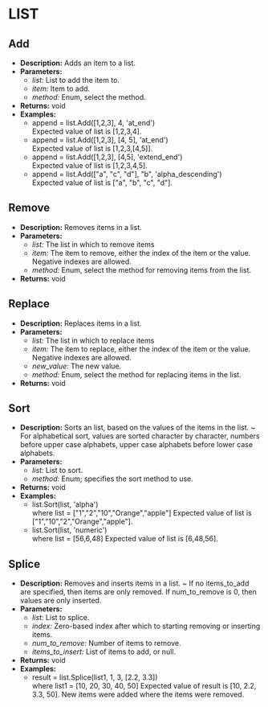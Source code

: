 # LIST    

## Add  
* **Description:** Adds an item to a list.  
* **Parameters:**  
  * *list:* List to add the item to.  
  * *item:* Item to add.  
  * *method:* Enum, select the method.  
* **Returns:** void  
* **Examples:**  
  * append = list.Add([1,2,3], 4, 'at_end')  
    Expected value of list is [1,2,3,4].  
  * append = list.Add([1,2,3], [4, 5], 'at_end')  
    Expected value of list is [1,2,3,[4,5]].  
  * append = list.Add([1,2,3], [4,5], 'extend_end')  
    Expected value of list is [1,2,3,4,5].  
  * append = list.Add(["a", "c", "d"], "b", 'alpha_descending')  
    Expected value of list is ["a", "b", "c", "d"].
  
  
## Remove  
* **Description:** Removes items in a list.  
* **Parameters:**  
  * *list:* The list in which to remove items  
  * *item:* The item to remove, either the index of the item or the value. Negative indexes are allowed.  
  * *method:* Enum, select the method for removing items from the list.  
* **Returns:** void  
  
## Replace  
* **Description:** Replaces items in a list.  
* **Parameters:**  
  * *list:* The list in which to replace items  
  * *item:* The item to replace, either the index of the item or the value. Negative indexes are allowed.  
  * *new_value:* The new value.  
  * *method:* Enum, select the method for replacing items in the list.  
* **Returns:** void  
  
## Sort  
* **Description:** Sorts an list, based on the values of the items in the list.
~
For alphabetical sort, values are sorted character by character,
numbers before upper case alphabets, upper case alphabets before lower case alphabets.  
* **Parameters:**  
  * *list:* List to sort.  
  * *method:* Enum; specifies the sort method to use.  
* **Returns:** void  
* **Examples:**  
  * list.Sort(list, 'alpha')  
    where list = ["1","2","10","Orange","apple"]
Expected value of list is ["1","10","2","Orange","apple"].  
  * list.Sort(list, 'numeric')  
    where list = [56,6,48]
Expected value of list is [6,48,56].
  
  
## Splice  
* **Description:** Removes and inserts items in a list.
~
If no items_to_add are specified, then items are only removed.
If num_to_remove is 0, then values are only inserted.  
* **Parameters:**  
  * *list:* List to splice.  
  * *index:* Zero-based index after which to starting removing or inserting items.  
  * *num_to_remove:* Number of items to remove.  
  * *items_to_insert:* List of items to add, or null.  
* **Returns:** void  
* **Examples:**  
  * result = list.Splice(list1, 1, 3, [2.2, 3.3])  
    where list1 = [10, 20, 30, 40, 50]
Expected value of result is [10, 2.2, 3.3, 50]. New items were added where the items were removed.
  
  
